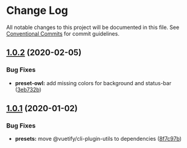 # Change Log

All notable changes to this project will be documented in this file.
See [Conventional Commits](https://conventionalcommits.org) for commit guidelines.

## [1.0.2](https://github.com/vuetifyjs/vue-cli-plugin-vuetify/compare/vue-cli-plugin-vuetify-preset-owl@1.0.1...vue-cli-plugin-vuetify-preset-owl@1.0.2) (2020-02-05)


### Bug Fixes

* **preset-owl:** add missing colors for background and status-bar ([3eb732b](https://github.com/vuetifyjs/vue-cli-plugin-vuetify/commit/3eb732be8978ae686738d6b9ebc716dadbc17dd7))





## [1.0.1](https://github.com/vuetifyjs/vue-cli-plugin-vuetify/compare/vue-cli-plugin-vuetify-preset-owl@1.0.0...vue-cli-plugin-vuetify-preset-owl@1.0.1) (2020-01-02)


### Bug Fixes

* **presets:** move @vuetify/cli-plugin-utils to dependencies ([8f7c97b](https://github.com/vuetifyjs/vue-cli-plugin-vuetify/commit/8f7c97bb09bde0f166ff3300aec1c384a1fdbe3e))
